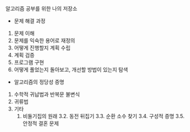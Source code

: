 알고리즘 공부를 위한 나의 저장소

- 문제 해결 과정
1. 문제 이해
2. 문제를 익숙한 용어로 재정의
3. 어떻게 진행할지 계획 수립
4. 계획 검증
5. 프로그램 구현
6. 어떻게 풀었는지 돌아보고, 개선할 방법이 있는지 탐색

- 알고리즘의 정당성 증명
1. 수학적 귀납법과 반복문 불변식
2. 귀류법
3. 기타
   1. 비둘기집의 원래
   3.2. 동전 뒤집기
   3.3. 순환 소수 찾기
   3.4. 구성적 증명
   3.5. 안정적 결혼 문제
